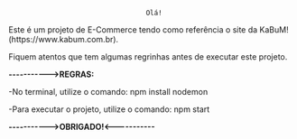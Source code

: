                                       Olá!

<p>Este é um projeto de E-Commerce tendo como referência o site da KaBuM! (https://www.kabum.com.br).</p>

<p>Fiquem atentos que tem algumas regrinhas antes de executar este projeto.</p>

<p><strong>----------->REGRAS:</p></strong>
<p>-No terminal, utilize o comando: npm install nodemon </p>
<p>-Para executar o projeto, utilize o comando: npm start</p>


<p><strong>----------->OBRIGADO!<-----------</strong></p>
